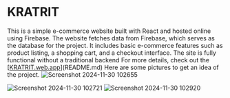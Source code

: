 # KRATRIT
This is a simple e-commerce website built with React and hosted online using Firebase. The website fetches data from Firebase, which serves as the database for the project. It includes basic e-commerce features such as product listing, a shopping cart, and a checkout interface. The site is fully functional without a traditional backend 
For more details, check out the [[KRATRIT.web.app](https://kratrit-c0e6d.web.app/)](README.md)
Here are some pictures to get an idea of ​​the project.
![Screenshot 2024-11-30 102655](https://github.com/user-attachments/assets/29502e8d-60e9-4c48-be24-e52d7002a288)

![Screenshot 2024-11-30 102721](https://github.com/user-attachments/assets/5672a7c9-ee2b-4b0f-b33f-588e6f49f4c8)
![Screenshot 2024-11-30 102920](https://github.com/user-attachments/assets/c4e4dea1-d5ca-426e-a507-303954904cca)
